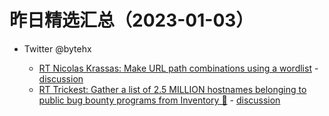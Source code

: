 # 昨日精选汇总（2023-01-03）

- Twitter @bytehx

  - [RT Nicolas Krassas: Make URL path combinations using a wordlist](https://twitter.com/Dinosn/status/1609791790739070977) - [discussion](https://github.com/zer0yu/picker/issues/11)
  - [RT Trickest: Gather a list of 2.5 MILLION hostnames belonging to public bug bounty programs from Inventory 🤹](https://twitter.com/trick3st/status/1609939838865637379) - [discussion](https://github.com/zer0yu/picker/issues/10)
